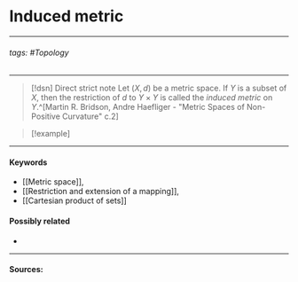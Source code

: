 # Induced metric
***
###### tags: #Topology  
***
>[!dsn] Direct strict note
>Let $(X,d)$ be a metric space. If $Y$ is a subset of $X$, then the restriction of $d$ to $Y\times Y$ is called the *induced metric* on $Y$.^[Martin R. Bridson, Andre Haefliger - "Metric Spaces of Non-Positive Curvature" c.2]


>[!example] 
>
***
#### Keywords
- [[Metric space]],
- [[Restriction and extension of a mapping]],
- [[Cartesian product of sets]]
#### Possibly related
- 
***
#### Sources: